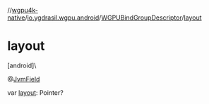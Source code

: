 //[wgpu4k-native](../../../index.md)/[io.ygdrasil.wgpu.android](../index.md)/[WGPUBindGroupDescriptor](index.md)/[layout](layout.md)

# layout

[android]\

@[JvmField](https://kotlinlang.org/api/core/kotlin-stdlib/kotlin.jvm/-jvm-field/index.html)

var [layout](layout.md): Pointer?